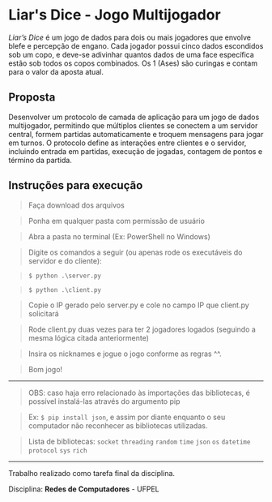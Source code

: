 # Liar's Dice - Jogo Multijogador

*Liar’s Dice* é um jogo de dados para dois ou mais jogadores que envolve blefe e percepção de engano. Cada jogador possui cinco dados escondidos sob um copo, e deve-se adivinhar quantos dados de uma face específica estão sob todos os copos combinados. Os 1 (Ases) são curingas e contam para o valor da aposta atual.

## Proposta
Desenvolver um protocolo de camada de aplicação para um jogo de dados multijogador, permitindo que múltiplos clientes se conectem a um servidor central, formem partidas automaticamente e troquem mensagens para jogar em turnos. O protocolo define as interações entre clientes e o servidor, incluindo entrada em partidas, execução de jogadas, contagem de pontos e término da partida.


## Instruções para execução
> Faça download dos arquivos

> Ponha em qualquer pasta com permissão de usuário

> Abra a pasta no terminal (Ex: PowerShell no Windows)

> Digite os comandos a seguir (ou apenas rode os executáveis do servidor e do cliente):

> ```$ python .\server.py```

> ```$ python .\client.py```

> Copie o IP gerado pelo server.py e cole no campo IP que client.py solicitará

> Rode client.py duas vezes para ter 2 jogadores logados (seguindo a mesma lógica citada anteriormente)

> Insira os nicknames e jogue o jogo conforme as regras ^^.

> Bom jogo!

---

> OBS: caso haja erro relacionado às importações das bibliotecas, é possível instalá-las através do argumento pip

> Ex: ```$ pip install json```, e assim por diante enquanto o seu computador não reconhecer as bibliotecas utilizadas.

> Lista de bibliotecas:
```socket``` ```threading``` ```random``` ```time``` ```json``` ```os``` ```datetime``` ```protocol``` ```sys``` ```rich```

---
Trabalho realizado como tarefa final da disciplina.

Disciplina: **Redes de Computadores** - UFPEL
